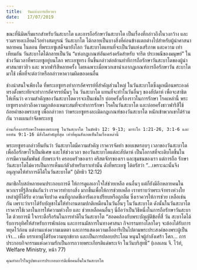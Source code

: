 ```yaml
---
title:  วันแห่งการเยียวยา
date:   17/07/2019
---
```


ขณะที่นิมิตเริ่มแรกสำหรับวันสะบาโต และการถือรักษาวันสะบาโต เป็นเรื่องที่กล่าวถึงในวงกว้าง และรวมรายละเอียดไว้อย่างสมบูรณ์ วันสะบาโต ได้กลายเป็นบางสิ่งที่ค่อนข้างแตกต่างไปสำหรับผู้นำศาสนาหลายคน ในตอน ที่พระเยซูเสด็จมายังโลก วันสะบาโตแทนที่จะเป็นวันแห่งเสรีภาพ และความ เท่าเทียมกัน วันสะบาโตได้กลายเป็นวัน “แห่งกฎเกณฑ์อันเคร่งครัดสำหรับ จารีต ประเพณีของมนุษย์” ในช่วงวันเวลาที่พระเยซูอยู่บนโลก พระเยซูทรง ยืนขึ้นกล่าวต่อต้านท่าทีการถือรักษาวันสะบาโตของผู้นำศาสนาชาวยิว และ พวกฟาริสีหลายครั้ง โดยเฉพาะเมื่อพวกเขานำเอากฎเกณฑ์การถือรักษาวัน สะบาโตมาใช้ เพื่อที่จะต่อว่าหรือกล่าวหาความผิดของคนอื่น

ช่างน่าสนใจเพียงใด ที่พระเยซูทรงทำการอัศจรรย์ที่สำคัญส่วนใหญ่ ในวันสะบาโตซึ่งดูเหมือนพระองค์ทรงตั้งพระทัยจะทำการอัศจรรย์นั้นๆ ใน วันสะบาโต แทนที่จะทำในวันอื่นๆ ของสัปดาห์ เพื่อจะสาธิตให้เห็นว่า ความสำคัญของวันสะบาโตควรจะเป็นเช่นไร บ่อยครั้งเรื่องราวในการรักษา โรคเหล่านี้ พระเยซูทรงกล่าวถึงความถูกต้องเหมาะสมที่จะทำการรักษา โรคในวันสะบาโต และบ่อยครั้งชาวฟาริสีใช้ถ้อยคำของพระเยซู เพื่อกล่าวหา ว่าพระเยซูทรงละเมิดกฎเกณฑ์ของวันสะบาโต หนักเข้าพวกเขาได้ร่วมกัน วางแผนกำจัดพระเยซู

`อ่านเรื่องการรักษาโรคของพระเยซู ในวันสะบาโต ในมัทธิว 12: 9-13; มาระโก 1:21-26, 3:1-6 และยอห์น 9:1-16 มีสิ่งใดสำคัญที่สุด เท่าที่คุณสังเกตเห็นในเรื่องเหล่านี้`

พระเยซูทรงกล่าวยืนยันว่า วันสะบาโตมีความสำคัญ เราควรจัดทำ ขอบเขตรอบๆ เวลาของวันสะบาโตเพื่อถือรักษาไว้เป็นพิเศษ และให้ช่วงเวลา ของวันสะบาโตแต่ละสัปดาห์ เป็นโอกาสที่จะเติบโตขึ้นในการมีความสัมพันธ์ กับพระเจ้า ครอบครัวของเรา คริสตจักรของเรา และชุมชนของเรา แต่การถือ รักษาวันสะบาโตไม่ควรเป็นการเห็นแก่ตัวสำหรับเราเท่านั้น ดังที่พระเยซู ได้ตรัสว่า “...เพราะฉะนั้นจึงอนุญาตให้ทำการดีได้ในวันสะบาโต” (มัทธิว 12:12)

สมาชิกโบสถ์หลายคนประกอบการดี ให้การดูแลเอาใจใส่ช่วยเหลือ คนอื่นๆ แต่ก็ยังมีอีกหลายคนในพวกเราที่รู้สึกเช่นกันว่า เราควรทำบางสิ่ง มากขึ้นเพื่อให้การช่วยเหลือ เราทราบว่าพระเจ้าทรงห่วงใยเหล่าผู้ที่ได้รับ ความเจ็บปวด คนที่ถูกกดขี่เอารัดเอาเปรียบหรือถูกลืม ซึ่งเราควรให้การช่วย เหลือเช่นกัน เพราะว่าเราได้รับบัญชาไม่ให้ทำงานตามปกติเหมือนในวันอื่นๆ ในวันสะบาโต ดังนั้นในวันสะบาโตเราควรใช้เวลาในการให้ความห่วงใย และ ช่วยเหลือคนอื่นๆ นี่ถือว่าเป็นวิธีหนึ่งในการถือรักษาวันสะบาโต ด้วยการมี ใจกระตือรือร้นในการทำดีในวันสะบาโต “สอดคล้องกับพระบัญญัติข้อที่สี่ วัน สะบาโตได้รับการอุทิศให้สำหรับการพักผ่อน และการนมัสการในทางศาสนา กิจกรรมทางโลกใดๆ จะต้องได้รับการหยุดไว้ก่อน แต่งานแห่งความเมตตา และการแสดงความเอื้ออารีเป็นไปตามพระประสงค์ของพระผู้เป็นเจ้า... เพื่อ บรรเทาผู้ได้รับความทุกข์ยาก และเป็นการปลอบประโลม หนุนใจผู้กำลังเศร้า โศก... การประกอบกิจกรรมแห่งความรักเป็นการถวายพระเกียรติแด่พระเจ้า ในวันบริสุทธิ์” (เอลเลน จี. ไว้ท์, Welfare Ministry, หน้า 77)

`คุณทำอะไรในรูปของการประกอบการดีเพื่อคนอื่นในวันสะบาโต`